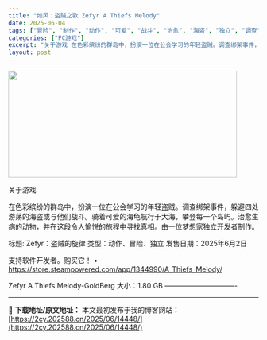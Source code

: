 ```yaml
---
title: "如风：盗贼之歌 Zefyr A Thiefs Melody"
date: 2025-06-04
tags: ["冒险", "制作", "动作", "可爱", "战斗", "治愈", "海盗", "独立", "调查", "软件"]
categories: ["PC游戏"]
excerpt: "关于游戏 在色彩缤纷的群岛中，扮演一位在公会学习的年轻盗贼。调查绑架事件，躲避四处游荡的海盗或与他们战斗。骑着可爱的海龟航行于大海，攀登每一个岛屿。治愈生病的动物，并在这段令人愉悦的旅程中寻找真相。由一位梦想家独立开发者制作。 标题: Zefyr：盗贼的旋律 类型：动作、冒险、独立 发售日期：202&hellip;"
layout: post
---
```


<img src="https://2cy.202588.cn/wp-content/uploads/2025/06/2025060401150554.webp" alt="" width="460" height="215" class="aligncenter size-full wp-image-14449" />

关于游戏

在色彩缤纷的群岛中，扮演一位在公会学习的年轻盗贼。调查绑架事件，躲避四处游荡的海盗或与他们战斗。骑着可爱的海龟航行于大海，攀登每一个岛屿。治愈生病的动物，并在这段令人愉悦的旅程中寻找真相。由一位梦想家独立开发者制作。

标题: Zefyr：盗贼的旋律
类型：动作、冒险、独立
发售日期：2025年6月2日

支持软件开发者。购买它！
• https://store.steampowered.com/app/1344990/A_Thiefs_Melody/

Zefyr A Thiefs Melody-GoldBerg
大小：1.80 GB
——————————- 

---
📖 **下载地址/原文地址：** 本文最初发布于我的博客网站：[https://2cy.202588.cn/2025/06/14448/](https://2cy.202588.cn/2025/06/14448/)
